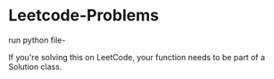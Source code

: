 # Leetcode-Problems
run python file- 

If you're solving this on LeetCode, your function needs to be part of a Solution class.